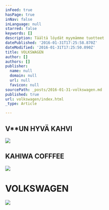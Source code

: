 ```yaml
---
inFeed: true
hasPage: true
inNav: false
inLanguage: null
starred: false
keywords: []
description: Täältä löydät myymämme tuotteet
datePublished: '2016-01-31T17:25:58.870Z'
dateModified: '2016-01-31T17:25:50.090Z'
title: VOLKSWAGEN
author: []
authors: []
publisher:
  name: null
  domain: null
  url: null
  favicon: null
sourcePath: _posts/2016-01-31-volkswagen.md
published: true
url: volkswagen/index.html
_type: Article

---
```

## V\*\*UN HYVÄ KAHVI
![](https://the-grid-user-content.s3-us-west-2.amazonaws.com/3c15265f-5738-4b95-8978-bd0c8baaf162.JPG)

## KAHIWA COFFFEE
![](https://the-grid-user-content.s3-us-west-2.amazonaws.com/a0ed52e2-3016-4ae2-9150-562671144442.JPG)

# VOLKSWAGEN
![](https://the-grid-user-content.s3-us-west-2.amazonaws.com/256c34f6-f792-436d-8347-983488ebc8d3.JPG)